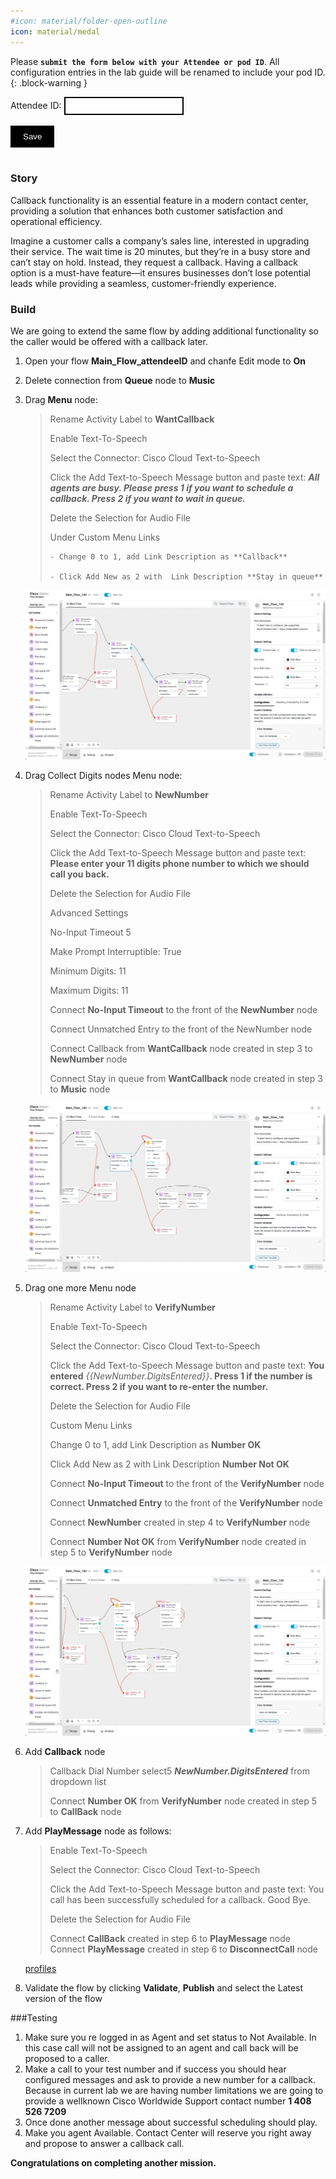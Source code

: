 ```yaml
---
#icon: material/folder-open-outline
icon: material/medal
---
```


<script>
 function update () {
    const form = document.forms['attendee-form'];
    if (form) {
      form.addEventListener('submit', function (event) {
        event.preventDefault();
        const inputs = Array.from(form.querySelectorAll('input'));
        const values = inputs.reduce((acc, input) => {
          acc[input.id + '_out'] = input.value;
          return acc;
        }, {});

        Object.entries(values).forEach(([id, value]) => {
          const elements = document.getElementsByClassName(id);
          Array.from(elements).forEach(element => {

            console.log(element.innerHTML);
            if(Number(element.innerHTML) > 99 ){
               console.log(`Got a 99+ attendee: ${element.innerHTML}`);
               element.innerHTML = value;
             }
            else{
               console.log(`Got a sub 99 attendee: ${element.innerHTML}`);
               if(element.innerHTML.includes('gmail.com'))
               {
                element.innerHTML = `0${value}`;
                }
               else{
                element.innerHTML = value;
               }
                }
          });
        });
        const attendeeIDInput = form.elements['attendeeID'];
       if (attendeeIDInput && attendeeIDInput.value !== 'Your_Attendee_ID') {
          localStorage.setItem('attendeeID', attendeeIDInput.value);
        }
      });
    }
  };
</script>
<style>
  /* Style for the button */
  button {
    background-color: black; /* Set the background color to black */
    color: white; /* Set the text color to white */
    border: none; /* Remove the border */
    padding: 10px 20px; /* Add some padding for better appearance */
    cursor: pointer; /* Show a pointer cursor on hover */
  }

   /* Style for the input element */
  input[type="text"] {
    border: 2px solid black; /* Set the border thickness to 2px */
    padding: 5px; /* Add some padding for better appearance */

</style>


 Please **`submit the form below with your Attendee or pod ID`**. All configuration entries in the lab guide will be renamed to include your pod ID.
{: .block-warning }

<script>
document.forms["attendee-form"][1].value = localStorage.getItem("attendeeID") || "Your Attendee ID" 
</script>
<form id="attendee-form">
  <label for="attendee">Attendee ID:</label>
  <input type="text" id="attendee" name="attendee" onChange="update()"><br>
<br>
  <button onclick="update()">Save</button>
</form>

<br/>


### Story 

Callback functionality is an essential feature in a modern contact center, providing a solution that enhances both customer satisfaction and operational efficiency.

Imagine a customer calls a company’s sales line, interested in upgrading their service. The wait time is 20 minutes, but they’re in a busy store and can’t stay on hold. Instead, they request a callback.
Having a callback option is a must-have feature—it ensures businesses don’t lose potential leads while providing a seamless, customer-friendly experience.

### Build
We are going to extend the same flow by adding additional functionality so the caller would be offered with a callback later.

1. Open your flow **Main_Flow_<w class = "attendee_out">attendeeID</w>** and chanfe Edit mode to **On**
2. Delete  connection from **Queue** node to **Music** 
3. Drag **Menu** node:

    > Rename Activity Label to **WantCallback**
    >
    > Enable Text-To-Speech
    >
    > Select the Connector: Cisco Cloud Text-to-Speech
    >
    > Click the Add Text-to-Speech Message button and paste text: ***All agents are busy. Please press 1 if you want to schedule a callback. Press 2 if you want to wait in queue.***
    >
    > Delete the Selection for Audio File
    >
    > Under Custom Menu Links
    >
    >     - Change 0 to 1, add Link Description as **Callback** 
    >
    >     - Click Add New as 2 with  Link Description **Stay in queue**

    ![profiles](../graphics/Lab1/AM1-WantCallback.gif)


4. Drag Collect Digits nodes
    Menu node:

    > Rename Activity Label to **NewNumber**
    >
    > Enable Text-To-Speech
    >
    > Select the Connector: Cisco Cloud Text-to-Speech
    >
    > Click the Add Text-to-Speech Message button and paste text: **Please enter your 11 digits phone number to which we should call you back.**
    >
    > Delete the Selection for Audio File
    >   
    > Advanced Settings
    >
    > No-Input Timeout  5 
    >
    > Make Prompt Interruptible: True
    >
    > Minimum Digits: 11
    >
    > Maximum Digits: 11
    >       
    > Connect **No-Input Timeout** to the front of the **NewNumber** node
    >
    > Connect Unmatched Entry to the front of the NewNumber node
    >   
    > Connect Callback from **WantCallback** node created in step 3 to **NewNumber** node
    >
    > Connect Stay in queue from **WantCallback** node created in step 3 to **Music** node

    ![profiles](../graphics/Lab1/AM1-NewNumber.gif)


5. Drag one more Menu node
    
    > Rename Activity Label to **VerifyNumber**
    >
    > Enable Text-To-Speech
    >
    > Select the Connector: Cisco Cloud Text-to-Speech
    >
    > Click the Add Text-to-Speech Message button and paste text: **You entered** *{{NewNumber.DigitsEntered}}***. Press 1 if the number is correct. Press 2 if you want to re-enter the number.**
    >
    > Delete the Selection for Audio File
    >
    >    
    > Custom Menu Links
    >
    > Change 0 to 1, add Link Description as **Number OK**
    >
    > Click Add New as 2 with  Link Description **Number Not OK**
    >
    > Connect **No-Input Timeout** to the front of the **VerifyNumber** node
    >
    > Connect **Unmatched Entry** to the front of the **VerifyNumber** node
    >    
    > Connect **NewNumber** created in step 4 to **VerifyNumber** node
    >
    > Connect **Number Not OK** from **VerifyNumber** node created in step 5 to **VerifyNumber** node
    
    ![profiles](../graphics/Lab1/AM1-VerifyNumber.gif)


6. Add **Callback** node
    
    > Callback Dial Number select5  ***NewNumber.DigitsEntered*** from dropdown list
    >    
    > Connect **Number OK** from **VerifyNumber** node created in step 5 to **CallBack** node


7. Add **PlayMessage** node as follows:
    
    > Enable Text-To-Speech
    >
    > Select the Connector: Cisco Cloud Text-to-Speech
    >
    > Click the Add Text-to-Speech Message button and paste text: You call has been successfully scheduled for a callback. Good Bye.
    >
    > Delete the Selection for Audio File
    >
    > Connect **CallBack** created in step 6 to **PlayMessage** node
    > Connect **PlayMessage** created in step 6 to **DisconnectCall** node
    
    [profiles](../graphics/Lab1/AM1-SetCallBack.gif!)


8. Validate the flow by clicking **Validate**, **Publish** and select the Latest version of the flow

    
###Testing
    
1. Make sure you re logged in as Agent and set status to Not Available. In this case call will not be assigned to an agent and call back will be proposed to a caller.
2. Make a call to your test number and if success you should hear configured messages and ask to provide a new number for a callback. Because in current lab we are having number limitations we are going to provide a wellknown Cisco Worldwide Support contact number **1 408 526 7209**
3. Once done another message about successful scheduling should play.
4. Make you agent Available. Contact Center will reserve you right away and propose to answer a callback call.

**Congratulations on completing another mission.**

